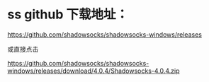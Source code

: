 # ss github 下载地址：

https://github.com/shadowsocks/shadowsocks-windows/releases

或直接点击

https://github.com/shadowsocks/shadowsocks-windows/releases/download/4.0.4/Shadowsocks-4.0.4.zip
